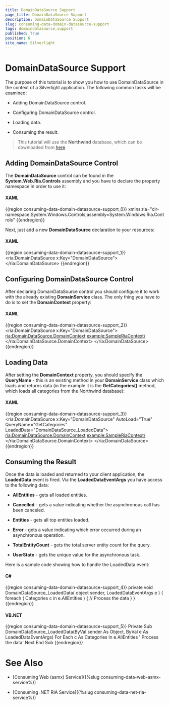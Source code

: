 ```yaml
---
title: DomainDataSource Support
page_title: DomainDataSource Support
description: DomainDataSource Support
slug: consuming-data-domain-datasource-support
tags: domaindatasource,support
published: True
position: 6
site_name: Silverlight
---
```


# DomainDataSource Support



The purpose of this tutorial is to show you how to use DomainDataSource in the context of a Silverlight application. The following common tasks will be examined:

* Adding DomainDataSource control.

* Configuring DomainDataSource control.

* Loading data.

* Consuming the result.

>This tutorial will use the __Northwind__ database, which can be downloaded from [here](http://www.microsoft.com/downloads/details.aspx?FamilyID=06616212-0356-46A0-8DA2-EEBC53A68034&displaylang=en).

## Adding DomainDataSource Control

The __DomainDataSource__ control can be found in the __System.Web.Ria.Controls__ assembly and you have to declare the property namespace in order to use it: 

#### __XAML__

{{region consuming-data-domain-datasource-support_0}}
	xmlns:ria="clr-namespace:System.Windows.Controls;assembly=System.Windows.Ria.Controls"
	{{endregion}}



Next, just add a new __DomainDataSource__ declaration to your resources: 

#### __XAML__

{{region consuming-data-domain-datasource-support_1}}
	<ria:DomainDataSource x:Key="DomainDataSource">
	</ria:DomainDataSource>
	{{endregion}}



## Configuring DomainDataSource Control

After declaring DomainDataSource control you should configure it to work with the already existing __DomainService__ class. The only thing you have to do is to set the __DomainContext__ property:

#### __XAML__

{{region consuming-data-domain-datasource-support_2}}
	<ria:DomainDataSource x:Key="DomainDataSource">
	    <ria:DomainDataSource.DomainContext>
	        <example:SampleRiaContext/>
	    </ria:DomainDataSource.DomainContext>
	</ria:DomainDataSource>
	{{endregion}}



## Loading Data

After setting the __DomainContext__ property, you should specify the __QueryName__ - this is an existing method in your __DomainService__ class which loads and returns data (in the example it is the __GetCategories()__ method, which loads all categories from the Northwind database):

#### __XAML__

{{region consuming-data-domain-datasource-support_3}}
	<ria:DomainDataSource x:Key="DomainDataSource" AutoLoad="True" QueryName="GetCategories" LoadedData="DomainDataSource_LoadedData">
	    <ria:DomainDataSource.DomainContext>
	        <example:SampleRiaContext/>
	    </ria:DomainDataSource.DomainContext>
	</ria:DomainDataSource>
	{{endregion}}



## Consuming the Result

Once the data is loaded and returned to your client application, the __LoadedData__ event is fired. Via the __LoadedDataEventArgs__ you have access to the following data:

* __AllEntities__ - gets all loaded entities.

* __Cancelled__ - gets a value indicating whether the asynchronous call has been canceled.

* __Entities__ - gets all top entities loaded.

* __Error__ - gets a value indicating which error occurred during an asynchronous operation.

* __TotalEntityCount__ - gets the total server entity count for the query.

* __UserState__ - gets the unique value for the asynchronous task.


Here is a sample code showing how to handle the LoadedData event: 

#### __C#__

{{region consuming-data-domain-datasource-support_4}}
	private void DomainDataSource_LoadedData( object sender, LoadedDataEventArgs e )
	{
	    foreach ( Categories c in e.AllEntities )
	    {
	        // Process the data
	    }
	}
	{{endregion}}



#### __VB.NET__

{{region consuming-data-domain-datasource-support_5}}
	Private Sub DomainDataSource_LoadedData(ByVal sender As Object, ByVal e As LoadedDataEventArgs)
	    For Each c As Categories In e.AllEntities
	        ' Process the data'
	    Next
	End Sub
	{{endregion}}



# See Also

 * [Consuming Web (asmx) Service]({%slug consuming-data-web-asmx-service%})

 * [Consuming .NET RIA Service]({%slug consuming-data-net-ria-service%})
